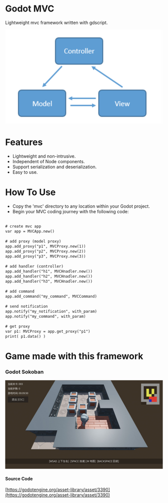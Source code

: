 # Godot MVC
Lightweight mvc framework written with gdscript.

![](mvc.png)

# Features

- Lightweight and non-intrusive.
- Independent of Node components.
- Support serialization and deserialization.
- Easy to use.

# How To Use

- Copy the 'mvc' directory to any location within your Godot project.
- Begin your MVC coding journey with the following code:

```gdscript

# create mvc app
var app = MVCApp.new()

# add proxy (model proxy)
app.add_proxy("p1", MVCProxy.new(1))
app.add_proxy("p2", MVCProxy.new(2))
app.add_proxy("p3", MVCProxy.new(3))

# add handler (controller)
app.add_handler("h1", MVCHnadler.new())
app.add_handler("h2", MVCHnadler.new())
app.add_handler("h3", MVCHnadler.new())

# add command
app.add_command("my_command", MVCCommand)

# send notification
app.notify("my_notification", with_param)
app.notify("my_command", with_param)

# get proxy
var p1: MVCProxy = app.get_proxy("p1")
print( p1.data() )

```

# Game made with this framework

### Godot Sokoban

![screenshot](games/sokoban/screenshot.jpg)

#### Source Code
[https://godotengine.org/asset-library/asset/3390](https://godotengine.org/asset-library/asset/3390)